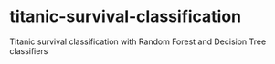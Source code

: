 # titanic-survival-classification
Titanic survival classification with Random Forest and Decision Tree classifiers 

